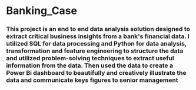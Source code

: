 ﻿# Banking_Case
### This project is an end to end data analysis solution designed to extract critical business insights from a bank's financial data. I utilized SQL for data processing and Python for data analysis, transformation and feature engineering to structure the data and utilized problem-solving techniques to extract useful information from the data. Then used the data to create a Power Bi dashboard to beautifully and creatively illustrate the data and communicate keys figures to senior management
